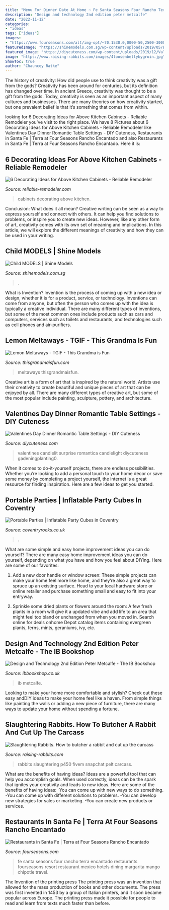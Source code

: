 ```yaml
---
title: "Menu For Dinner Date At Home ~ Fe Santa Seasons Four Rancho Terra Encantado Restaurants Fourseasons Resort Restaurant Mexico Hotels Dining Margarita Mango Chipotle Travel"
description: "Design and technology 2nd edition peter metcalfe"
date: "2022-11-12"
categories:
- "ideas"
tags: ["ideas"]
images:
- "https://www.fourseasons.com/alt/img-opt/~70.1530.0,0000-50,2500-3000,0000-1687,5000/publish/content/dam/fourseasons/images/web/SSF/SSF_236_original.jpg"
featuredImage: "https://shinemodels.com.sg/wp-content/uploads/2019/05/Emily_2-1.jpg"
featured_image: "https://diycuteness.com/wp-content/uploads/2019/12/Valentines-Day-Dinner-Romantic-Table-Settings-9.jpg"
image: "https://www.raising-rabbits.com/images/4loosenbellybygroin.jpg"
ShowToc: true
author: "Chauncey Ratke"
---
```



The history of creativity: How did people use to think creativity was a gift from the gods?
Creativity has been around for centuries, but its definition has changed over time. In ancient Greece, creativity was thought to be a gift from the gods. Today, creativity is seen as an important aspect of many cultures and businesses. There are many theories on how creativity started, but one prevalent belief is that it’s something that comes from within.

	

		
looking for 6 Decorating Ideas for Above Kitchen Cabinets - Reliable Remodeler you've visit to the right place. We have 8 Pictures about 6 Decorating Ideas for Above Kitchen Cabinets - Reliable Remodeler like Valentines Day Dinner Romantic Table Settings - DIY Cuteness, Restaurants in Santa Fe | Terra at Four Seasons Rancho Encantado and also Restaurants in Santa Fe | Terra at Four Seasons Rancho Encantado. Here it is:
		
    
## 6 Decorating Ideas For Above Kitchen Cabinets - Reliable Remodeler

<img loading=lazy src="https://dyj7luh3166cu.cloudfront.net/wp-content/uploads/sites/6/2015/07/14.jpg" onerror="this.onerror=null;this.src='https://tse4.mm.bing.net/th?id=OIP.wuTRyWnUxxm9hSaoNxI1jwHaLH&amp;pid=15.1';" alt="6 Decorating Ideas for Above Kitchen Cabinets - Reliable Remodeler">

_Source: reliable-remodeler.com_

>cabinets decorating above kitchen. 

	

Conclusion: What does it all mean?
Creative writing can be seen as a way to express yourself and connect with others. It can help you find solutions to problems, or inspire you to create new ideas. However, like any other form of art, creativity comes with its own set of meaning and implications. In this article, we will explore the different meanings of creativity and how they can be used in your writing.

    
## Child MODELS | Shine Models

<img loading=lazy src="https://shinemodels.com.sg/wp-content/uploads/2019/05/Emily_2-1.jpg" onerror="this.onerror=null;this.src='https://tse3.mm.bing.net/th?id=OIP.9Myu6lUqpynezqkJv2T_vgHaLG&amp;pid=15.1';" alt="Child MODELS | Shine Models">

_Source: shinemodels.com.sg_

>. 

	

What is Invention?
Invention is the process of coming up with a new idea or design, whether it is for a product, service, or technology. Inventions can come from anyone, but often the person who comes up with the idea is typically a creative individual. There are many different types of inventions, but some of the most common ones include products such as cars and computers, services such as toilets and restaurants, and technologies such as cell phones and air-purifiers.

    
## Lemon Meltaways - TGIF - This Grandma Is Fun

<img loading=lazy src="https://www.thisgrandmaisfun.com/wp-content/uploads/2016/03/lemon-meltaways-scaled.jpg" onerror="this.onerror=null;this.src='https://tse3.mm.bing.net/th?id=OIP.rTkvBHziHq_91dEnBT8arwHaLG&amp;pid=15.1';" alt="Lemon Meltaways - TGIF - This Grandma is Fun">

_Source: thisgrandmaisfun.com_

>meltaways thisgrandmaisfun. 

	

Creative art is a form of art that is inspired by the natural world. Artists use their creativity to create beautiful and unique pieces of art that can be enjoyed by all. There are many different types of creative art, but some of the most popular include painting, sculpture, pottery, and architecture.

    
## Valentines Day Dinner Romantic Table Settings - DIY Cuteness

<img loading=lazy src="https://diycuteness.com/wp-content/uploads/2019/12/Valentines-Day-Dinner-Romantic-Table-Settings-9.jpg" onerror="this.onerror=null;this.src='https://tse1.mm.bing.net/th?id=OIP.Xn-arz10oaYd3m-oGcJDgwHaNJ&amp;pid=15.1';" alt="Valentines Day Dinner Romantic Table Settings - DIY Cuteness">

_Source: diycuteness.com_

>valentines candlelit surprise romantica candlelight diycuteness gadeningplanting0. 

	

When it comes to do-it-yourself projects, there are endless possibilities. Whether you’re looking to add a personal touch to your home décor or save some money by completing a project yourself, the internet is a great resource for finding inspiration. Here are a few ideas to get you started.

    
## Portable Parties | Inflatable Party Cubes In Coventry

<img loading=lazy src="https://www.coventryrocks.co.uk/site/assets/files/3845/image_3.jpeg" onerror="this.onerror=null;this.src='https://tse2.mm.bing.net/th?id=OIP.jlGX_ZJC4tw6kngjMUr8IwHaJ4&amp;pid=15.1';" alt="Portable Parties | Inflatable Party Cubes in Coventry">

_Source: coventryrocks.co.uk_

>. 

	

What are some simple and easy home improvement ideas you can do yourself?
There are many easy home improvement ideas you can do yourself, depending on what you have and how you feel about DIYing. Here are some of our favorites:
1. Add a new door handle or window screen: These simple projects can make your home feel more like home, and they’re also a great way to spruce up an existing surface. Head to your local hardware store or online retailer and purchase something small and easy to fit into your entryway.

2. Sprinkle some dried plants or flowers around the room: A few fresh plants in a room will give it a updated vibe and add life to an area that might feel too bland or unchanged from when you moved in. Search online for deals onhome Depot catalog items containing evergreen plants, ferns, mints, geraniums, ivy, etc.

    
## Design And Technology 2nd Edition Peter Metcalfe - The IB Bookshop

<img loading=lazy src="https://www.ibbookshop.co.uk/wp-content/uploads/2017/03/9781876659196-266x380.jpg" onerror="this.onerror=null;this.src='https://tse3.mm.bing.net/th?id=OIP._HB71yWhoHaVhu5XP8wFgwAAAA&amp;pid=15.1';" alt="Design and Technology 2nd Edition Peter Metcalfe - The IB Bookshop">

_Source: ibbookshop.co.uk_

>ib metcalfe. 

	

Looking to make your home more comfortable and stylish? Check out these easy andDIY ideas to make your home feel like a haven. From simple things like painting the walls or adding a new piece of furniture, there are many ways to update your home without spending a fortune.

    
## Slaughtering Rabbits. How To Butcher A Rabbit And Cut Up The Carcass

<img loading=lazy src="https://www.raising-rabbits.com/images/4loosenbellybygroin.jpg" onerror="this.onerror=null;this.src='https://tse4.mm.bing.net/th?id=OIP.MvzxH6qr9Mr6m9rRRwv0oAAAAA&amp;pid=15.1';" alt="Slaughtering Rabbits. How to butcher a rabbit and cut up the carcass">

_Source: raising-rabbits.com_

>rabbits slaughtering p450 fivem snapchat pelt carcass. 

	

What are the benefits of having ideas?
Ideas are a powerful tool that can help you accomplish goals. When used correctly, ideas can be the spark that ignites your creativity and leads to new ideas. Here are some of the benefits of having ideas: 
-You can come up with new ways to do something. 
-You can come up with different solutions to problems. 
-You can develop new strategies for sales or marketing. 
-You can create new products or services.

    
## Restaurants In Santa Fe | Terra At Four Seasons Rancho Encantado

<img loading=lazy src="https://www.fourseasons.com/alt/img-opt/~70.1530.0,0000-50,2500-3000,0000-1687,5000/publish/content/dam/fourseasons/images/web/SSF/SSF_236_original.jpg" onerror="this.onerror=null;this.src='https://tse3.mm.bing.net/th?id=OIP.nAf82IpeaTVxTZaC3zW1SgHaEK&amp;pid=15.1';" alt="Restaurants in Santa Fe | Terra at Four Seasons Rancho Encantado">

_Source: fourseasons.com_

>fe santa seasons four rancho terra encantado restaurants fourseasons resort restaurant mexico hotels dining margarita mango chipotle travel. 

	

The Invention of the printing press
The printing press was an invention that allowed for the mass production of books and other documents. The press was first invented in 1453 by a group of Italian printers, and it soon became popular across Europe. The printing press made it possible for people to read and learn from texts much faster than before.

